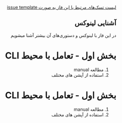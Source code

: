 <div dir="rtl" align='right'>


[لیست تسک‌های مرتبط با این فاز به صورت issue template](./issue-Phase01.md)

##  آشنایی لینوکس 
 
در این فاز با لینوکس و دستوری‌های آن بیشتر آشنا میشویم

  # بخش اول - تعامل با محیط CLI 
 1. مطالعه manual
 1. استفاده از آپشن های مختلف

  # بخش اول - تعامل با محیط CLI 
 1. مطالعه manual
 1. استفاده از آپشن های مختلف

 
 
